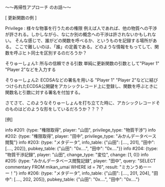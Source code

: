 〜〜再帰性アプローチ のお話〜〜

[ 更新関数の例 ]

Privilege : 様々な物事を行うための権限
例えば人であれば、他の物質への干渉が許される。しかしながら、なにか別の概念への干渉は許されないかもしれない。
そんな感じで、誰がどの関数を呼べるか、というものを記録する場所がある。
ここで難しいのは、「誰」の定義である。どのような情報をもってして、関数を呼ぶヒト同士を区別するのだろうか？

そりゅーしょん1: 所与の信頼できる引数
  単純に更新関数の引数として"Player 1" "Player 2"などを入力する

そりゅーしょん2: ECDSAなどの署名を用いる
  "Player 1" "Player 2"などに結びつけられたECDSA公開鍵をアカシックレコード上に登録し、関数を呼ぶときに関数名と引数に対する署名を付加する。

さてさて、このようなそりゅーしょんを打ち立てた時に、アカシックレコードそのものはどのような形をしているだろうか？？？？

[例]

info #201: {type: "権限取得", player: "山田", privilege_type: "物質干渉"}
info #202: {type: "権限取得", player: "田中", privilege_type: "みかんデータベース閲覧"}
info #203: {type: "メタデータ", info_table: {"山田": [...., 201], "田中": [...., 202]}, pubkey_table: {"山田": "0x....", "田中": "0x...."}}
info #204: {type: "物質干渉記録", player: "山田", change_type: "変位", change: [1, 0]}
info #205: {type: "みかんデータベース閲覧記録", player: "田中", query: "SELECT commentary FROM mikan_umai WHERE id = 76", result: "ミカンうめーーー！"}
info #206: {type: "メタデータ", info_table: {"山田": [...., 201, 204], "田中": [...., 202, 205]}, pubkey_table: {"山田": "0x....", "田中": "0x...."}